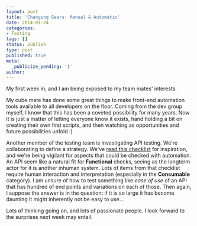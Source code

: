 ```yaml
---
layout: post
title: 'Changing Gears: Manual & Automatic'
date: 2014-01-24
categories:
- Testing
tags: []
status: publish
type: post
published: true
meta:
  _publicize_pending: '1'
author: 
---
```

My first week in, and I am being exposed to my team mates' interests.

My cube mate has done some great things to make front-end automation tools available to all developers on the floor. Coming from the dev group myself, I know that this has been a coveted possibility for many years. Now it is just a matter of letting everyone know it exists, hand holding a bit on creating their own first scripts, and then watching as opportunities and future possibilities unfold :)

Another member of the testing team is investigating API testing. We're collaborating to define a strategy. We've [read this checklist](http://www.testinggeek.com/testing-restful-webservices-or-api-testing-remember-papas-be-sfo-deed-help-gc-and-dvla-pc) for inspiration, and we're being vigilant for aspects that could be checked with automation. An API seem like a natural fit for **Functional** checks, seeing as the longterm actor for it is another inhuman system. Lots of items from that checklist require human interaction and interpretation (especially in the **Consumable** category). I am unsure of how to test something like _ease of use_ of an API that has hundred of end points and variations on each of those. Then again, I suppose the answer is in the question: if it is so large it has become daunting it might inherently not be easy to use...

Lots of thinking going on, and lots of passionate people. I look forward to the surprises next week may entail.